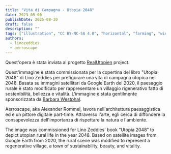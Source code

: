 ```yaml
---
title: "Vita di Campagna - Utopia 2048"
date: 2023-05-06
publishDate: 2025-08-30
draft: false
description: ""
tags: ["illustration", "CC BY-NC-SA 4.0", "horizontal", "farming", "wind turbine", "river"]
authors:
  - linozeddies
  - aerroscape
---
```


Quest'opera è stata inviata al progetto [RealUtopien](https://realutopien.info/visuals/koeln-utopia-2048/) project.

Quest'immagine è stata commissionata per la copertina del libro "Utopia 2048" di Lino Zeddies per prefigurare una vita di campagna utopica nel 2048. Basata su immagini satellitari da Google Earth del 2020, il paesaggio rurale è stato modificato per rappresentare un villaggio rigenerativo fatto di sostenibilità, bellezza e vitalità. L'immagine è stata gentilmente sponsorizzata da [Barbara Westphal](http://www.westphal-coaching.de/).

Aerroscape, aka Alexander Rommel, lavora nell'architettura paesaggistica ed è un pittore digitale part-time. Attraverso l'arte, egli cerca di diffondere la consapevolezza dell'importanza di rispettare la natura e l'ambiente.

The image was commissioned for Lino Zeddies' book “Utopia 2048” to depict utopian rural life in the year 2048. Based on satellite images from Google Earth from 2020, the rural scene was modified to represent a regenerative village, a town of sustainability, beauty, and vitality.
